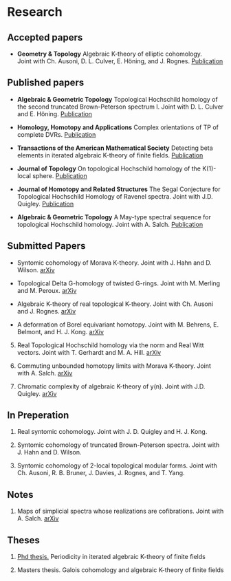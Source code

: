 # Research

## Accepted papers

* __Geometry & Topology__ Algebraic K-theory of elliptic cohomology.  
    Joint with Ch. Ausoni, D. L. Culver, E. Höning, and J. Rognes. [Publication](https://msp.org/soon/coming.php?jpath=gt)

## Published papers

* __Algebraic & Geometric Topology__ Topological Hochschild homology of the second truncated Brown-Peterson spectrum I. Joint with D. L. Culver and E. Höning. [Publication](https://msp.org/agt/2024/24-5/p03.xhtml)

* __Homology, Homotopy and Applications__ Complex orientations of TP of complete DVRs. [Publication](https://link.intlpress.com/JDetail/1805805543505674242)

* __Transactions of the American Mathematical Society__ Detecting beta elements in iterated algebraic K-theory of finite fields.  [Publication]()


* __Journal of Topology__ On topological Hochschild homology of the K(1)-local sphere.  [Publication](https://londmathsoc.onlinelibrary.wiley.com/doi/full/10.1112/topo.12182)


* __Journal of Homotopy and Related Structures__ The Segal Conjecture for Topological Hochschild Homology of Ravenel spectra. Joint with J.D. Quigley.  [Publication](https://link.springer.com/article/10.1007/s40062-021-00275-7)

* __Algebraic & Geometric Topology__ A May-type spectral sequence for topological Hochschild homology. Joint with A. Salch.  [Publication](https://msp.org/agt/2018/18-5/p03.xhtml)


## Submitted Papers

* Syntomic cohomology of Morava K-theory. Joint with J. Hahn and D. Wilson. [arXiv](https://arxiv.org/abs/2410.07048) 

* Topological Delta G-homology of twisted G-rings. Joint with M. Merling and M. Peroux. [arXiv](https://arxiv.org/abs/2409.18187) 

* Algebraic K-theory of real topological K-theory. Joint with Ch. Ausoni and J. Rognes. [arXiv](https://arxiv.org/abs/2309.11463) 

* A deformation of Borel equivariant homotopy. Joint with M. Behrens, E. Belmont, and H. J. Kong. [arXiv](https://arxiv.org/abs/2308.01873) 

5. Real Topological Hochschild homology via the norm and Real Witt vectors. Joint with T. Gerhardt and M. A. Hill. [arXiv](https://arxiv.org/abs/2111.06970) 

6. Commuting unbounded homotopy limits with Morava K-theory. Joint with A. Salch. [arXiv](https://arxiv.org/abs/2003.03510) 

7. Chromatic complexity of algebraic K-theory of y(n). Joint with J.D. Quigley. [arXiv](https://arxiv.org/abs/1908.09164) 


## In Preperation

1. Real syntomic cohomology. Joint with J. D. Quigley and H. J. Kong.  

2. Syntomic cohomology of truncated Brown-Peterson spectra. Joint with J. Hahn and D. Wilson. 

3. Syntomic cohomology of 2-local topological modular forms. Joint with Ch. Ausoni, R. B. Bruner, J. Davies, J. Rognes, and T. Yang. 

## Notes

1. Maps of simplicial spectra whose realizations are cofibrations. Joint with A. Salch. [arXiv](https://arxiv.org/abs/1611.06215) 


## Theses

1. [Phd thesis.](https://digitalcommons.wayne.edu/oa_dissertations/1778/) Periodicity in iterated algebraic K-theory of finite fields

2. Masters thesis. Galois cohomology and algebraic K-theory of finite fields

